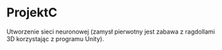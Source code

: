 # ProjektC

Utworzenie sieci neuronowej (zamysł pierwotny jest zabawa z ragdollami 3D korzystając z programu Unity).
